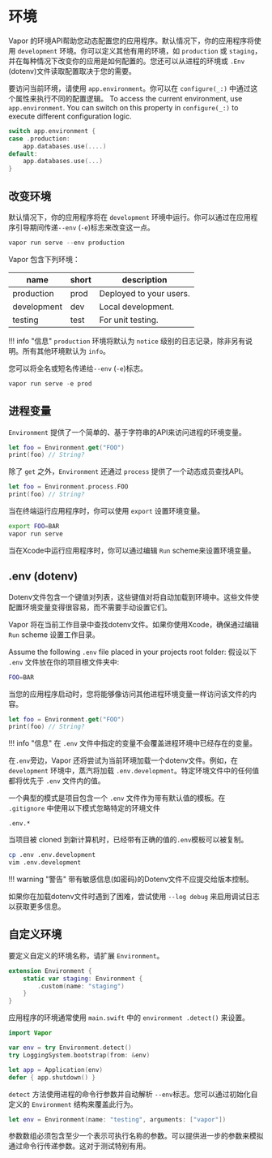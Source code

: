 # 环境

Vapor 的环境API帮助您动态配置您的应用程序。默认情况下，你的应用程序将使用 `development` 环境。你可以定义其他有用的环境，如 `production` 或 `staging`，并在每种情况下改变你的应用是如何配置的。您还可以从进程的环境或 `.Env` (dotenv)文件读取配置取决于您的需要。

要访问当前环境，请使用 `app.environment`。你可以在 `configure(_:)` 中通过这个属性来执行不同的配置逻辑。
To access the current environment, use `app.environment`. You can switch on this property in `configure(_:)` to execute different configuration logic. 

```swift
switch app.environment {
case .production:
    app.databases.use(....)
default:
    app.databases.use(...)
}
```

## 改变环境

默认情况下，你的应用程序将在 `development` 环境中运行。你可以通过在应用程序引导期间传递`--env` (`-e`)标志来改变这一点。

```swift
vapor run serve --env production
```

Vapor 包含下列环境：

|name|short|description|
|-|-|-|
|production|prod|Deployed to your users.|
|development|dev|Local development.|
|testing|test|For unit testing.|

!!! info "信息"
    `production` 环境将默认为 `notice` 级别的日志记录，除非另有说明。所有其他环境默认为 `info`。

您可以将全名或短名传递给`--env` (`-e`)标志。

```swift
vapor run serve -e prod
```

## 进程变量

`Environment` 提供了一个简单的、基于字符串的API来访问进程的环境变量。

```swift
let foo = Environment.get("FOO")
print(foo) // String?
```

除了 `get` 之外，`Environment` 还通过 `process` 提供了一个动态成员查找API。

```swift
let foo = Environment.process.FOO
print(foo) // String?
```

当在终端运行应用程序时，你可以使用 `export` 设置环境变量。

```sh
export FOO=BAR
vapor run serve
```

当在Xcode中运行应用程序时，你可以通过编辑 `Run` scheme来设置环境变量。

## .env (dotenv)

Dotenv文件包含一个键值对列表，这些键值对将自动加载到环境中。这些文件使配置环境变量变得很容易，而不需要手动设置它们。

Vapor 将在当前工作目录中查找dotenv文件。如果你使用Xcode，确保通过编辑 `Run` scheme 设置工作目录。

Assume the following `.env` file placed in your projects root folder:
假设以下 `.env` 文件放在你的项目根文件夹中:

```sh
FOO=BAR
```

当您的应用程序启动时，您将能够像访问其他进程环境变量一样访问该文件的内容。

```swift
let foo = Environment.get("FOO")
print(foo) // String?
```

!!! info "信息"
    在 `.env` 文件中指定的变量不会覆盖进程环境中已经存在的变量。

在`.env`旁边，Vapor 还将尝试为当前环境加载一个dotenv文件。例如，在 `development` 环境中，蒸汽将加载 `.env.development`。特定环境文件中的任何值都将优先于 `.env` 文件内的值。

一个典型的模式是项目包含一个 `.env` 文件作为带有默认值的模板。在 `.gitignore` 中使用以下模式忽略特定的环境文件

```gitignore
.env.*
```

当项目被 cloned 到新计算机时，已经带有正确的值的`.env`模板可以被复制。

```sh
cp .env .env.development
vim .env.development
```

!!! warning "警告"
    带有敏感信息(如密码)的Dotenv文件不应提交给版本控制。

如果你在加载dotenv文件时遇到了困难，尝试使用 `--log debug` 来启用调试日志以获取更多信息。

## 自定义环境

要定义自定义的环境名称，请扩展 `Environment`。

```swift
extension Environment {
    static var staging: Environment {
        .custom(name: "staging")
    }
}
```

应用程序的环境通常使用 `main.swift` 中的 `environment .detect()` 来设置。

```swift
import Vapor

var env = try Environment.detect()
try LoggingSystem.bootstrap(from: &env)

let app = Application(env)
defer { app.shutdown() }
```

`detect` 方法使用进程的命令行参数并自动解析 `--env`标志。您可以通过初始化自定义的 `Environment` 结构来覆盖此行为。

```swift
let env = Environment(name: "testing", arguments: ["vapor"])
```

参数数组必须包含至少一个表示可执行名称的参数。可以提供进一步的参数来模拟通过命令行传递参数。这对于测试特别有用。
